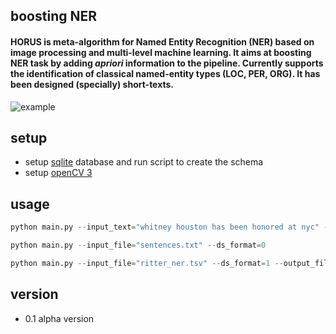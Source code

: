 ## boosting NER
#### HORUS is meta-algorithm for Named Entity Recognition (NER) based on image processing and multi-level machine learning. It aims at boosting NER task by adding <i>apriori</i> information to the pipeline. Currently supports the identification of classical named-entity types (LOC, PER, ORG). It has been designed (specially) short-texts.  

![example](http://dne5.com/whitney_example_peq.png)

## setup
- setup [sqlite](https://sqlite.org/) database and run script to create the schema
- setup [openCV 3](http://docs.opencv.org/)

## usage 
```python
python main.py --input_text="whitney houston has been honored at nyc" --ds_format=0 --output_format="csv"

python main.py --input_file="sentences.txt" --ds_format=0

python main.py --input_file="ritter_ner.tsv" --ds_format=1 --output_file="metadata" --output_format="json"
```
## version
- 0.1 alpha version
